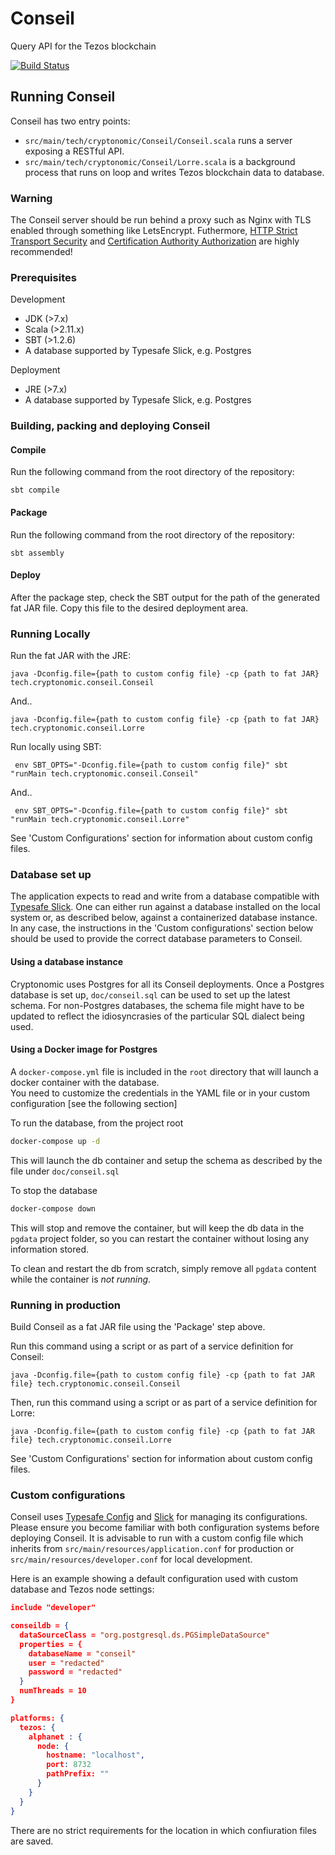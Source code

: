 # Conseil
Query API for the Tezos blockchain

[![Build Status](https://travis-ci.org/Cryptonomic/Conseil.svg?branch=master)](https://travis-ci.org/Cryptonomic/Conseil)

## Running Conseil

Conseil has two entry points:
- `src/main/tech/cryptonomic/Conseil/Conseil.scala` runs a server exposing a RESTful API.
- `src/main/tech/cryptonomic/Conseil/Lorre.scala` is a background process that runs on loop and writes Tezos blockchain data to database.

### Warning 

The Conseil server should be run behind a proxy such as Nginx with TLS enabled through something like LetsEncrypt. Futhermore, [HTTP Strict Transport Security](https://en.wikipedia.org/wiki/HTTP_Strict_Transport_Security) and [Certification Authority Authorization](https://en.wikipedia.org/wiki/DNS_Certification_Authority_Authorization) are highly recommended!

### Prerequisites

Development
- JDK (>7.x)
- Scala (>2.11.x)
- SBT (>1.2.6)
- A database supported by Typesafe Slick, e.g. Postgres

Deployment
- JRE (>7.x)
- A database supported by Typesafe Slick, e.g. Postgres

### Building, packing and deploying Conseil

#### Compile

Run the following command from the root directory of the repository:

`sbt compile`
  
#### Package

Run the following command from the root directory of the repository:
 
`sbt assembly`

#### Deploy

After the package step, check the SBT output for the path of the generated fat JAR file. Copy this file to the desired deployment area.
  
### Running Locally

Run the fat JAR with the JRE:

`java -Dconfig.file={path to custom config file} -cp {path to fat JAR} tech.cryptonomic.conseil.Conseil`

And..

`java -Dconfig.file={path to custom config file} -cp {path to fat JAR} tech.cryptonomic.conseil.Lorre`

Run locally using SBT:

` env SBT_OPTS="-Dconfig.file={path to custom config file}" sbt "runMain tech.cryptonomic.conseil.Conseil"`

And..

` env SBT_OPTS="-Dconfig.file={path to custom config file}" sbt "runMain tech.cryptonomic.conseil.Lorre"`

See 'Custom Configurations' section for information about custom config files.

### Database set up

The application expects to read and write from a database compatible with [Typesafe Slick](http://slick.lightbend.com/). One can either run against a database installed on the local system or, as described below, against a containerized database instance. In any case, the instructions in the 'Custom configurations' section below should be used to provide the correct database parameters to Conseil.

#### Using a database instance

Cryptonomic uses Postgres for all its Conseil deployments. Once a Postgres database is set up, `doc/conseil.sql` can be used to set up the latest schema. For non-Postgres databases, the schema file might have to be updated to reflect the idiosyncrasies of the particular SQL dialect being used.

#### Using a Docker image for Postgres

A `docker-compose.yml` file is included in the `root` directory that will launch a docker container with the database.  
You need to customize the credentials in the YAML file or in your custom configuration [see the following section]

To run the database, from the project root
```bash
docker-compose up -d
```
This will launch the db container and setup the schema as described by the file under `doc/conseil.sql`

To stop the database
```bash
docker-compose down
```
This will stop and remove the container, but will keep the db data in the `pgdata` project folder, 
so you can restart the container without losing any information stored.

To clean and restart the db from scratch, simply remove all `pgdata` content while the container is _not running_.

### Running in production

Build Conseil as a fat JAR file using the 'Package' step above.

Run this command using a script or as part of a service definition for Conseil:

`java -Dconfig.file={path to custom config file} -cp {path to fat JAR file} tech.cryptonomic.conseil.Conseil`

Then, run this command using a script or as part of a service definition for Lorre:

`java -Dconfig.file={path to custom config file} -cp {path to fat JAR file} tech.cryptonomic.conseil.Lorre`

See 'Custom Configurations' section for information about custom config files.

### Custom configurations

Conseil uses [Typesafe Config](https://github.com/lightbend/config) and [Slick](http://slick.lightbend.com/doc/3.2.0/database.html) for managing its configurations. Please ensure you become familiar with both configuration systems before deploying Conseil. It is advisable to run with a custom config file which inherits from `src/main/resources/application.conf` for production or `src/main/resources/developer.conf` for local development. 

Here is an example showing a default configuration used with custom database and Tezos node settings:

```json
include "developer"

conseildb = {
  dataSourceClass = "org.postgresql.ds.PGSimpleDataSource"
  properties = {
    databaseName = "conseil"
    user = "redacted"
    password = "redacted"
  }
  numThreads = 10
}

platforms: {
  tezos: {
    alphanet : {
      node: {
        hostname: "localhost",
        port: 8732
        pathPrefix: ""
      }
    }
  }
}
```

There are no strict requirements for the location in which confiuration files are saved.
